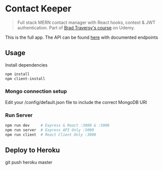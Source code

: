 # Contact Keeper

> Full stack MERN contact manager with React hooks, context & JWT authentication. Part of [Brad Traversy's course](https://udemy.com/modern-react-front-to-back) on Udemy.

This is the full app. The API can be found [here](https://github.com/bradtraversy/contact_keeper_api) with documented endpoints

## Usage

Install dependencies

```bash
npm install
npm client-install
```

### Mongo connection setup

Edit your /config/default.json file to include the correct MongoDB URI

### Run Server

```bash
npm run dev     # Express & React :3000 & :5000
npm run server  # Express API Only :5000
npm run client  # React Client Only :3000
```

## Deploy to Heroku

git push heroku master
